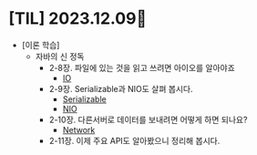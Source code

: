 # [TIL] 2023.12.09📒

* [이론 학습]
  * 자바의 신 정독
    * 2-8장. 파일에 있는 것을 읽고 쓰려면 아이오를 알아야죠
      * [IO](../Study/JavaStudy/IO.md)
    * 2-9장. Serializable과 NIO도 살펴 봅시다.
      * [Serializable](../Study/JavaStudy/Serializable.md)
      * [NIO](../Study/JavaStudy/NIO.md)
    * 2-10장. 다른서버로 데이터를 보내려면 어떻게 하면 되나요?
      * [Network](../Study/JavaStudy/Network.md)
    * 2-11장. 이제 주요 API도 알아봤으니 정리해 봅시다.
